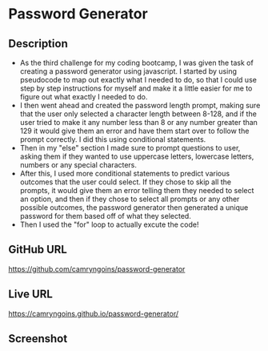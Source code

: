 # Password Generator

## Description
- As the third challenge for my coding bootcamp, I was given the task of creating a password generator using javascript. I started by using pseudocode to map out exactly what I needed to do, so that I could use step by step instructions for myself and make it a little easier for me to figure out what exactly I needed to do.
- I then went ahead and created the password length prompt, making sure that the user only selected a character length between 8-128, and if the user tried to make it any number less than 8 or any number greater than 129 it would give them an error and have them start over to follow the prompt correctly. I did this using conditional statements.
- Then in my "else" section I made sure to prompt questions to user, asking them if they wanted to use uppercase letters, lowercase letters, numbers or any special characters.
- After this, I used more conditional statements to predict various outcomes that the user could select. If they chose to skip all the prompts, it would give them an error telling them they needed to select an option, and then if they chose to select all prompts or any other possible outcomes, the password generator then generated a unique password for them based off of what they selected.
- Then I used the "for" loop to actually excute the code! 

## GitHub URL
https://github.com/camryngoins/password-generator

## Live URL
https://camryngoins.github.io/password-generator/

## Screenshot
